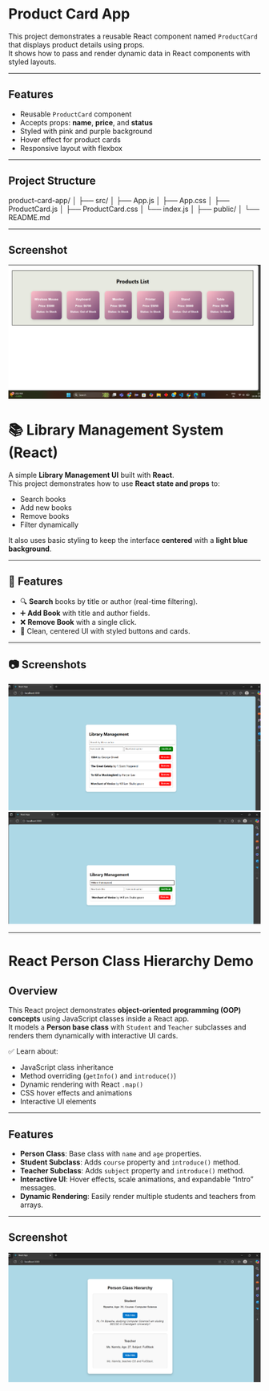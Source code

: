 # Product Card App

This project demonstrates a reusable React component named `ProductCard` that displays product details using props.  
It shows how to pass and render dynamic data in React components with styled layouts.

---

## Features
- Reusable `ProductCard` component
- Accepts props: **name**, **price**, and **status**
- Styled with pink and purple background
- Hover effect for product cards
- Responsive layout with flexbox

---

## Project Structure
product-card-app/
│
├── src/
│   ├── App.js
│   ├── App.css
│   ├── ProductCard.js
│   ├── ProductCard.css
│   └── index.js
│
├── public/
│
└── README.md

-----
## Screenshot

![Product Card Screenshot](./Screenshot%202025-09-18%20155940.png)


# 📚 Library Management System (React)

A simple **Library Management UI** built with **React**.  
This project demonstrates how to use **React state and props** to:

- Search books
- Add new books
- Remove books
- Filter dynamically

It also uses basic styling to keep the interface **centered** with a **light blue background**.

---

## 🚀 Features

- 🔍 **Search** books by title or author (real-time filtering).
- ➕ **Add Book** with title and author fields.
- ❌ **Remove Book** with a single click.
- 🎨 Clean, centered UI with styled buttons and cards.

---

## 📷 Screenshots

![Screenshot 1](./Screenshot%202025-09-18%20221357.png)
![Screenshot 2](./Screenshot%202025-09-18%20221413.png)

---

# React Person Class Hierarchy Demo

## Overview
This React project demonstrates **object-oriented programming (OOP) concepts** using JavaScript classes inside a React app.  
It models a **Person base class** with `Student` and `Teacher` subclasses and renders them dynamically with interactive UI cards.  

✅ Learn about:
- JavaScript class inheritance
- Method overriding (`getInfo()` and `introduce()`)
- Dynamic rendering with React `.map()`
- CSS hover effects and animations
- Interactive UI elements

---

## Features
- **Person Class**: Base class with `name` and `age` properties.  
- **Student Subclass**: Adds `course` property and `introduce()` method.  
- **Teacher Subclass**: Adds `subject` property and `introduce()` method.  
- **Interactive UI**: Hover effects, scale animations, and expandable “Intro” messages.  
- **Dynamic Rendering**: Easily render multiple students and teachers from arrays.  

---

## Screenshot

![App Screenshot](Screenshot%202025-09-18%20223135.png)




